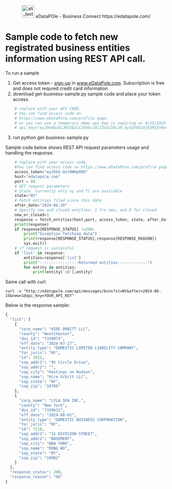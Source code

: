 <p align="center">
    <img alt="alt_text" width="40px" src="favicon.ico" />  eDataPOle - Business Connect  https://edatapole.com/
</p>

# Sample code to fetch new registrated business entities information using REST API call.

To run a sample
1. Get access token - [sign-up](https://edatapole.com/profile) in www.eDataPole.com. Subscription is free and does not requred credit card information
2. download get-business-sample.py sample code and place your token access. 

```python
    # replace with your API CODE.
    # You can find access code on 
    # https://www.eDataPole.com/profile paqe.
    # or you can use a temporary demo api key is expiring on 9/15/2024 
    # api_key="eyJ0eXAiOiJKV1QiLCJhbGciOiJIUzI1NiJ9.eyJpYXQiOjE3MjExMzc2MDcsImV4cCI6MTcyNjMyMTYwNywic3ViIjoiREVNTyJ9._ckRMgdDQL0wMjDwNmS4yHmwuoRd8U9uu7T7NDGg-Ow"
```

3. run
   python get-business-sample.py
 
Sample code below shows REST API  request parameters usage and handling the response.

```python
    # replace with your access code.
    #You can find access code on https://www.eDataPole.com/profile paqe.
    access_token="eyJhbG-Uxl0WHp98Q"
    host="edatapole.com"
    port = 80
    # GET request parameters
    # State. Currently only ny and fl are available
    state="NY"
    # Fetch entities filed since this date
    after_date="2024-06-20"
    # Specify new and closed entities. 1 fro new, and 0 for closed
    new_or_closed=1
    response = fetch_entities(host,port, access_token, state, after_date,new_or_closed)
    print(response) 
    if response[RESPONSE_STATUS] !=200:
        print("Exception fetching data")
        print(response[RESPONSE_STATUS],response[RESPONSE_REASON])
        sys.exit() 
    # if request is successful 
    if 'list' in response: 
        entities=response['list']
        print("-----------------Returned entities-------------")
        for entity in entities:
            print(entity['id'],entity)

```
Same call with curl:
```curl
curl -v "http://edatapole.com/api/messages/bsns?st=NY&after=2024-06-15&new=1@api_key=YOUR_API_KEY"
```

Below is the response sample:

```python
{
  "list": [
    {
      "corp_name": "HIRE ORBITT LLC",
      "county": "Westchester",
      "dos_id": "7338074",
      "eff_date": "2024-07-27",
      "entity_type": "DOMESTIC LIMITED LIABILITY COMPANY",
      "for_juris": "NY",
      "id": 3922,
      "sop_addr1": "95 Circle Drive",
      "sop_addr2": "",
      "sop_city": "Hastings on Hudson",
      "sop_name": "Hire Orbitt LLC",
      "sop_state": "NY",
      "sop_zip": "10706"
    },
    {
      "corp_name": "LYLA SPA INC.",
      "county": "New York",
      "dos_id": "7339633",
      "eff_date": "2024-08-01",
      "entity_type": "DOMESTIC BUSINESS CORPORATION",
      "for_juris": "NY",
      "id": 7218,
      "sop_addr1": "31 DIVISION STREET",
      "sop_addr2": "BASEMENT",
      "sop_city": "NEW YORK",
      "sop_name": "RONG WU",
      "sop_state": "NY",
      "sop_zip": "10002"
    }
  ],
  "response_status": 200,
  "response_reason": "OK"
}
```
